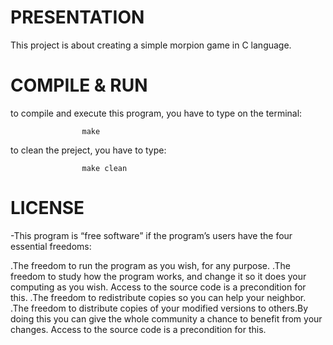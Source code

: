 #					PRESENTATION

This project is about creating a simple morpion game in C language.

#					COMPILE & RUN

to compile and execute this program, you have to type on the terminal:

					make

to clean the preject, you have to type:
			
					make clean

#					LICENSE

-This program is “free software” if the program’s users have the four essential freedoms:

.The freedom to run the program as you wish, for any purpose. 
.The freedom to study how the program works, and change it so it does your computing as you wish.
 Access to the source code is a precondition for this. 
.The freedom to redistribute copies so you can help your neighbor.
.The freedom to distribute copies of your modified versions to others.By doing this you can give the whole 
community a chance to benefit from your changes. Access to the source code is a precondition for this.
